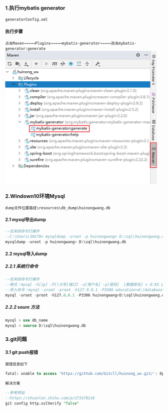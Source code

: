 ### 1.执行mybatis generator
`generatorConfig.xml`
#### 执行步骤
`点击Maven→→→→→Plugins→→→→→mybatis-generator→→→→→双击mybatis-generator:generate`
![img.png](img.png)


### 2.Windown10环境Mysql
`dump文件位置路径\resources\db_dump\huinongwang.db`
#### 2.1 mysql导出dump
```sql
--在系统命令行操作
--C:\Users\30270> mysqldump -uroot -p huinongwang> D:\sql\huinongwang.db
mysqldump -uroot -p huinongwang> D:\sql\huinongwang.db
```
#### 2.2 mysql导入dump
##### 2.2.1 系统行命令
```sql
--在系统命令行操作
--格式：mysql -h[ip] -P[(大写)端口] -u[用户名] -p[密码]  [数据库名] < d:XX.sql(路径) 
--导入命令：mysql -uroot -proot -h127.0.0.1 -P3306 education<d:/database.sql
mysql -uroot -proot -h127.0.0.1 -P3306 huinongwang<D:\sql\huinongwang.db
```
##### 2.2.2 soure 方法
```sql
mysql > use db_name
mysql > source D:\sql\huinongwang.db
```

### 3.git问题
#### 3.1 git push报错
`报错信息如下`
```sql
fatal: unable to access 'https://github.com/Gitcll/huinong_wx.git/': OpenSSL SSL_read: SSL_ERROR_SYSCALL, errno 10054
```
`解决方案`
```sql
--参考网站
--https://zhuanlan.zhihu.com/p/273370216
git config http.sslVerify "false"
```